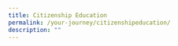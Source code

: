 ```yaml
---
title: Citizenship Education
permalink: /your-journey/citizenshipeducation/
description: ""
---
```

